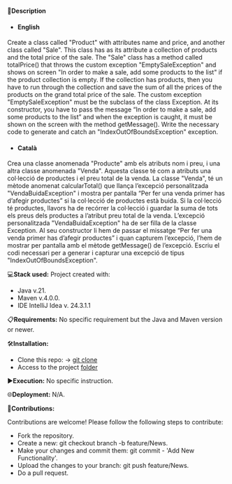 📄**Description**

- #### English
Create a class called "Product" with attributes name and price, and another class called "Sale". This class has as its attribute a collection of products and the total price of the sale.
The "Sale" class has a method called totalPrice() that throws the custom exception "EmptySaleException" and shows on screen "In order to make a sale, add some products to the list" if the product collection is empty. If the collection has products, then you have to run through the collection and save the sum of all the prices of the products on the grand total price of the sale.
The custom exception "EmptySaleException" must be the subclass of the class Exception. At its constructor, you have to pass the message “In order to make a sale, add some products to the list” and when the exception is caught, it must be shown on the screen with the method getMessage(). 
Write the necessary code to generate and catch an "IndexOutOfBoundsException" exception.


- #### Català

Crea una classe anomenada "Producte" amb els atributs nom i preu, i una altra classe anomenada "Venda". Aquesta classe té com a atributs una col·lecció de productes i el preu total de la venda.
La classe "Venda", té un mètode anomenat calcularTotal() que llança l’excepció personalitzada "VendaBuidaException" i mostra per pantalla “Per fer una venda primer has d’afegir productes” si la col·lecció de productes està buida. Si la col·lecció té productes, llavors ha de recórrer la col·lecció i guardar la suma de tots els preus dels productes a l’atribut preu total de la venda.
L’excepció personalitzada "VendaBuidaException" ha de ser filla de la classe Exception. Al seu constructor li hem de passar el missatge  “Per fer una venda primer has d’afegir productes” i quan capturem l’excepció, l’hem de mostrar per pantalla amb el mètode getMessage() de l’excepció.
Escriu el codi necessari per a generar i capturar una excepció de tipus "IndexOutOfBoundsException".


💻**Stack used:**
Project created with:
- Java v.21.
- Maven v.4.0.0.
- IDE IntelliJ Idea v. 24.3.1.1

📋**Requirements:**
No specific requirement but the Java and Maven version or newer.

🛠️**Installation:**
- Clone this repo: -> [git clone](https://github.com/isaac-diez/1.2-Exceptions.git)
- Access to the project [folder](https://github.com/isaac-diez/1.2-Exceptions/tree/master/src/Level1)


▶️**Execution:** No specific instruction.

🌐**Deployment:** N/A.

🤝**Contributions:**

Contributions are welcome! Please follow the following steps to contribute:

- Fork the repository.
- Create a new: git checkout branch -b feature/News.
- Make your changes and commit them: git commit - 'Add New Functionality'.
- Upload the changes to your branch: git push feature/News.
- Do a pull request.